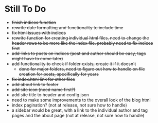 # Still To Do  

* ~~finish indices function~~
* ~~rewrite date formatting and functionality to include time~~
* ~~fix html issues with indices~~
* ~~rewrite function for creating individual html files, need to change the header rows to be more like the index file. probably need to fix indices first~~
* ~~add links to posts on indices (post and author should be easy, tags might have to come later)~~
* ~~add functionality to check if folder exists, create it if it doesn't~~
  * ~~done for major folders, need to figure out how to handle on file creation for posts, specifically for years~~
* ~~fix index.html link for other files~~
* ~~add about link to footer~~
* ~~add site icon (need name first?)~~
* ~~add site title to header and config.json~~
* need to make some improvements to the overall look of the blog html
* index pagination? (not at release, not sure how to handle)
* a sidebar would be great, with a link to the individual author and tag pages and the about page (not at release, not sure how to handle)
